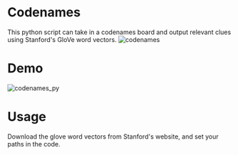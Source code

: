 # Codenames
This python script can take in a codenames board and output relevant clues using Stanford's GloVe word vectors.
![codenames](https://user-images.githubusercontent.com/37674516/91519051-8ec69d00-e8bf-11ea-8821-9314b5221a68.png)
# Demo
![codenames_py](https://user-images.githubusercontent.com/37674516/91519057-925a2400-e8bf-11ea-8974-3b1ca22ba85a.png)
# Usage
Download the glove word vectors from Stanford's website, and set your paths in the code.
